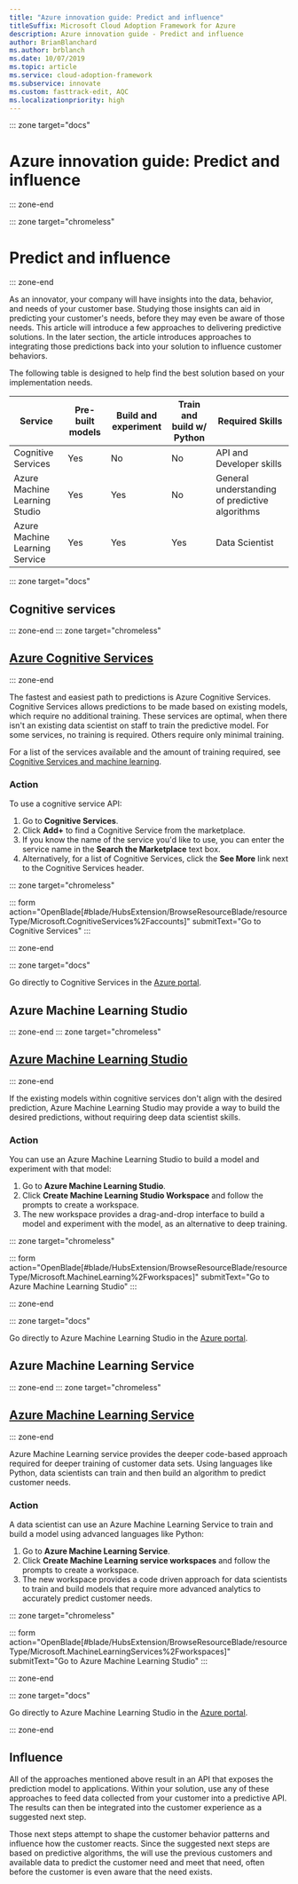 ```yaml
---
title: "Azure innovation guide: Predict and influence" 
titleSuffix: Microsoft Cloud Adoption Framework for Azure
description: Azure innovation guide - Predict and influence
author: BrianBlanchard
ms.author: brblanch
ms.date: 10/07/2019
ms.topic: article
ms.service: cloud-adoption-framework
ms.subservice: innovate
ms.custom: fasttrack-edit, AQC
ms.localizationpriority: high
---
```

::: zone target="docs"

# Azure innovation guide: Predict and influence

::: zone-end

::: zone target="chromeless"

# Predict and influence

::: zone-end

As an innovator, your company will have insights into the data, behavior, and needs of your customer base. Studying those insights can aid in predicting your customer's needs, before they may even be aware of those needs. This article will introduce a few approaches to delivering predictive solutions. In the later section, the article introduces approaches to integrating those predictions back into your solution to influence customer behaviors.

The following table is designed to help find the best solution based on your implementation needs.

|Service  |Pre-built models  |Build and experiment  |Train and build w/ Python|Required Skills|
|---------|---------|---------|---------|---------|
|Cognitive Services|Yes|No|No|API and Developer skills|
|Azure Machine Learning Studio|Yes|Yes|No|General understanding of predictive algorithms|
|Azure Machine Learning Service|Yes|Yes|Yes|Data Scientist|

::: zone target="docs"

## Cognitive services

::: zone-end
::: zone target="chromeless"

## [Azure Cognitive Services](#tab/CognitiveServices)

::: zone-end

The fastest and easiest path to predictions is Azure Cognitive Services. Cognitive Services allows predictions to be made based on existing models, which require no additional training. These services are optimal, when there isn't an existing data scientist on staff to train the predictive model. For some services, no training is required. Others require only minimal training.

For a list of the services available and the amount of training required, see [Cognitive Services and machine learning](https://docs.microsoft.com/azure/cognitive-services/cognitive-services-and-machine-learning#service-requirements-for-the-data-model).

### Action

To use a cognitive service API:

1. Go to **Cognitive Services**.
2. Click **Add+** to find a Cognitive Service from the marketplace.
3. If you know the name of the service you'd like to use, you can enter the service name in the **Search the Marketplace** text box.
4. Alternatively, for a list of Cognitive Services, click the **See More** link next to the Cognitive Services header.

::: zone target="chromeless"

<!-- markdownlint-disable DOCSMD001 -->

::: form action="OpenBlade[#blade/HubsExtension/BrowseResourceBlade/resourceType/Microsoft.CognitiveServices%2Faccounts]" submitText="Go to Cognitive Services" :::

<!-- markdownlint-enable DOCSMD001 -->

::: zone-end

::: zone target="docs"

Go directly to Cognitive Services in the [Azure portal](https://portal.azure.com/#blade/HubsExtension/BrowseResourceBlade/resourceType/Microsoft.CognitiveServices%2Faccounts).

## Azure Machine Learning Studio

::: zone-end
::: zone target="chromeless"

## [Azure Machine Learning Studio](#tab/MachineLearningStudio)

::: zone-end

If the existing models within cognitive services don't align with the desired prediction, Azure Machine Learning Studio may provide a way to build the desired predictions, without requiring deep data scientist skills.

### Action

You can use an Azure Machine Learning Studio to build a model and experiment with that model:

1. Go to **Azure Machine Learning Studio**.
2. Click **Create Machine Learning Studio Workspace** and follow the prompts to create a workspace.
3. The new workspace provides a drag-and-drop interface to build a model and experiment with the model, as an alternative to deep training.

::: zone target="chromeless"

<!-- markdownlint-disable DOCSMD001 -->

::: form action="OpenBlade[#blade/HubsExtension/BrowseResourceBlade/resourceType/Microsoft.MachineLearning%2Fworkspaces]" submitText="Go to Azure Machine Learning Studio" :::

<!-- markdownlint-enable DOCSMD001 -->

::: zone-end

::: zone target="docs"

Go directly to Azure Machine Learning Studio in the [Azure portal](https://portal.azure.com/#blade/HubsExtension/BrowseResourceBlade/resourceType/Microsoft.MachineLearning%2Fworkspaces).

## Azure Machine Learning Service

::: zone-end
::: zone target="chromeless"

## [Azure Machine Learning Service](#tab/MachineLearningService)

::: zone-end

Azure Machine Learning service provides the deeper code-based approach required for deeper training of customer data sets. Using languages like Python, data scientists can train and then build an algorithm to predict customer needs.

### Action

A data scientist can use an Azure Machine Learning Service to train and build a model using advanced languages like Python:

1. Go to **Azure Machine Learning Service**.
2. Click **Create Machine Learning service workspaces** and follow the prompts to create a workspace.
3. The new workspace provides a code driven approach for data scientists to train and build models that require more advanced analytics to accurately predict customer needs.

::: zone target="chromeless"

<!-- markdownlint-disable DOCSMD001 -->

::: form action="OpenBlade[#blade/HubsExtension/BrowseResourceBlade/resourceType/Microsoft.MachineLearningServices%2Fworkspaces]" submitText="Go to Azure Machine Learning Studio" :::

<!-- markdownlint-enable DOCSMD001 -->

::: zone-end

::: zone target="docs"

Go directly to Azure Machine Learning Studio in the [Azure portal](https://portal.azure.com/#blade/HubsExtension/BrowseResourceBlade/resourceType/Microsoft.MachineLearningServices%2Fworkspaces).

::: zone-end

## Influence

All of the approaches mentioned above result in an API that exposes the prediction model to applications. Within your solution, use any of these approaches to feed data collected from your customer into a predictive API. The results can then be integrated into the customer experience as a suggested next step.

Those next steps attempt to shape the customer behavior patterns and influence how the customer reacts. Since the suggested next steps are based on predictive algorithms, the will use the previous customers and available data to predict the customer need and meet that need, often before the customer is even aware that the need exists.
